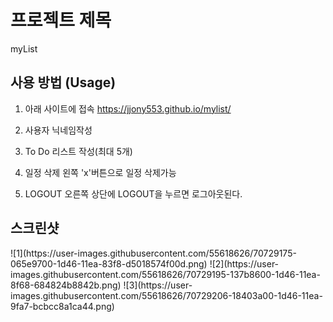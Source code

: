 
# 프로젝트 제목
myList

## 사용 방법 (Usage)
1. 아래 사이트에 접속
https://jjony553.github.io/mylist/ 

2. 사용자 닉네임작성

3. To Do 리스트 작성(최대 5개)

4. 일정 삭제
왼쪽 'x'버튼으로 일정 삭제가능

5. LOGOUT
오른쪽 상단에 LOGOUT을 누르면 로그아웃된다.

## 스크린샷

<div>
  ![1](https://user-images.githubusercontent.com/55618626/70729175-065e9700-1d46-11ea-83f8-d5018574f00d.png)
  ![2](https://user-images.githubusercontent.com/55618626/70729195-137b8600-1d46-11ea-8f68-684824b8842b.png)
  ![3](https://user-images.githubusercontent.com/55618626/70729206-18403a00-1d46-11ea-9fa7-bcbcc8a1ca44.png)
</div>
